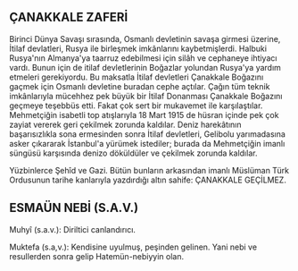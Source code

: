 ## ÇANAKKALE ZAFERİ

Birinci Dünya Savaşı sırasında, Osmanlı dev­letinin savaşa girmesi üzerine, İtilaf devlatleri, Rusya ile birleşmek imkânlarını kaybetmişlerdi. Halbuki Rusya'nın Almanya'ya taarruz edebilme­si için silâh ve cephaneye ihtiyacı vardı. Bunun için de itilaf devletlerinin Boğazlar yolundan Rus­ya'ya yardım etmeleri gerekiyordu. Bu maksatla İtilaf devletleri Çanakkale Boğazını gaçmek için Osmanlı devletine buradan cephe açtılar. Çağın tüm teknik imkânlarıyla mücehhez pek büyük bir İtilaf Donanması Çanakkale Boğazını geçmeye teşebbüs etti. Fakat çok sert bir mukavemet ile karşılaştılar. Mehmetçiğin isabetli top atışlarıyla 18 Mart 1915 de hüsran içinde pek çok zayiat ve­rerek geri çekilmek zorunda kaldılar. Deniz ha­rekâtının başarısızlıkla sona ermesinden sonra İtilaf devletleri, Gelibolu yarımadasına asker çı­kararak İstanbul'a yürümek istediler; burada da Mehmetçiğin imanlı süngüsü karşısında denizo döküldüler ve çekilmek zorunda kaldılar.

Yüzbinlerce Şehîd ve Gazi. Bütün bunların ar­kasından imanlı Müslüman Türk Ordusunun tari­he kanlarıyla yazdırdığı altın sahife: ÇANAKKALE GEÇİLMEZ.

## ESMAÜN NEBİ (S.A.V.)

Muhyî (s.a.v.): Diriltici canlandırıcı.

Muktefa (s.a,v.): Kendisine uyulmuş, peşinden gelinen. Yani nebi ve resullerden sonra gelip Hatemün-nebiyyin olan.
